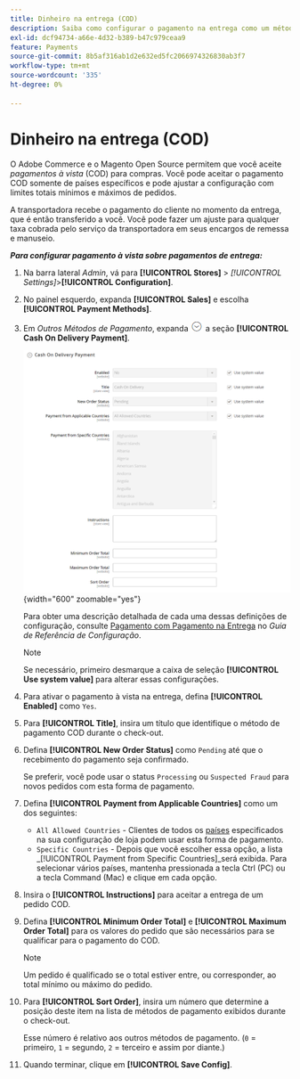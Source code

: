 ```yaml
---
title: Dinheiro na entrega (COD)
description: Saiba como configurar o pagamento na entrega como um método de pagamento offline em sua loja.
exl-id: dcf94734-a66e-4d32-b389-b47c979ceaa9
feature: Payments
source-git-commit: 8b5af316ab1d2e632ed5fc2066974326830ab3f7
workflow-type: tm+mt
source-wordcount: '335'
ht-degree: 0%

---
```


# Dinheiro na entrega (COD)

O Adobe Commerce e o Magento Open Source permitem que você aceite _pagamentos à vista_ (COD) para compras. Você pode aceitar o pagamento COD somente de países específicos e pode ajustar a configuração com limites totais mínimos e máximos de pedidos.

A transportadora recebe o pagamento do cliente no momento da entrega, que é então transferido a você. Você pode fazer um ajuste para qualquer taxa cobrada pelo serviço da transportadora em seus encargos de remessa e manuseio.

**_Para configurar pagamento à vista sobre pagamentos de entrega:_**

1. Na barra lateral _Admin_, vá para **[!UICONTROL Stores]** > _[!UICONTROL Settings]_>**[!UICONTROL Configuration]**.

1. No painel esquerdo, expanda **[!UICONTROL Sales]** e escolha **[!UICONTROL Payment Methods]**.

1. Em _Outros Métodos de Pagamento_, expanda ![Seletor de Expansão](../assets/icon-display-expand.png) a seção **[!UICONTROL Cash On Delivery Payment]**.

   ![Pagamento em Dinheiro na Entrega](../configuration-reference/sales/assets/payment-methods-cash-on-delivery-payment.png){width="600" zoomable="yes"}

   Para obter uma descrição detalhada de cada uma dessas definições de configuração, consulte [Pagamento com Pagamento na Entrega](../configuration-reference/sales/payment-methods.md#cash-on-delivery-payment) no _Guia de Referência de Configuração_.

   >[!NOTE]
   >
   >Se necessário, primeiro desmarque a caixa de seleção **[!UICONTROL Use system value]** para alterar essas configurações.

1. Para ativar o pagamento à vista na entrega, defina **[!UICONTROL Enabled]** como `Yes`.

1. Para **[!UICONTROL Title]**, insira um título que identifique o método de pagamento COD durante o check-out.

1. Defina **[!UICONTROL New Order Status]** como `Pending` até que o recebimento do pagamento seja confirmado.

   Se preferir, você pode usar o status `Processing` ou `Suspected Fraud` para novos pedidos com esta forma de pagamento.

1. Defina **[!UICONTROL Payment from Applicable Countries]** como um dos seguintes:

   - `All Allowed Countries` - Clientes de todos os [países](../getting-started/store-details.md#country-options) especificados na sua configuração de loja podem usar esta forma de pagamento.
   - `Specific Countries` - Depois que você escolher essa opção, a lista _[!UICONTROL Payment from Specific Countries]_será exibida. Para selecionar vários países, mantenha pressionada a tecla Ctrl (PC) ou a tecla Command (Mac) e clique em cada opção.

1. Insira o **[!UICONTROL Instructions]** para aceitar a entrega de um pedido COD.

1. Defina **[!UICONTROL Minimum Order Total]** e **[!UICONTROL Maximum Order Total]** para os valores do pedido que são necessários para se qualificar para o pagamento do COD.

   >[!NOTE]
   >
   >Um pedido é qualificado se o total estiver entre, ou corresponder, ao total mínimo ou máximo do pedido.

1. Para **[!UICONTROL Sort Order]**, insira um número que determine a posição deste item na lista de métodos de pagamento exibidos durante o check-out.

   Esse número é relativo aos outros métodos de pagamento. (`0` = primeiro, `1` = segundo, `2` = terceiro e assim por diante.)

1. Quando terminar, clique em **[!UICONTROL Save Config]**.
